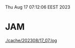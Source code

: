 Thu Aug 17 07:12:06 EEST 2023
# JAM
<a href='./cache/202308/17_07.log'>./cache/202308/17_07.log</a>
